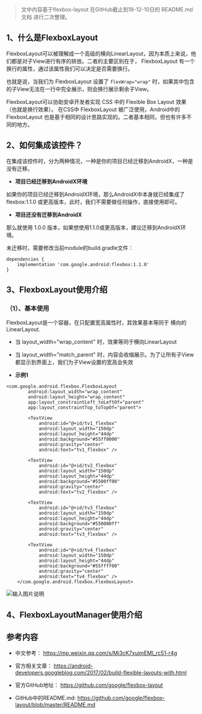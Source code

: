 
>文中内容基于flexbox-layout 在GitHub截止到18-12-10日的 README.md 文档 进行二次整理。

## 1、什么是FlexboxLayout

FlexboxLayout可以被理解成一个高级的横向LinearLayout，因为本质上来说，他们都是对子View进行有序的排放。二者的主要区别在于， FlexboxLayout 有一个换行的属性，通过该属性我们可以决定是否需要换行。

也就是说，当我们为 FlexboxLayout 设置了 `flexWrap="wrap"` 时，如果其中包含的子View无法在一行中完全展示，则会换行展示剩余子View。

FlexboxLayout可以协助安卓开发者实现 CSS 中的 Flexible Box Layout 效果（也就是换行效果）。 在CSS中 FlexboxLayout 被广泛使用，Android中的 FlexboxLayout 也是基于相同的设计思路实现的。二者基本相同，但也有许多不同的地方。


## 2、如何集成该控件？
在集成该控件时，分为两种情况，一种是你的项目已经迁移到AndroidX，一种是没有迁移。

*  **项目已经迁移到AndroidX环境**
 
如果你的项目已经迁移到AndroidX环境，那么AndroidX中本身就已经集成了 flexbox:1.1.0 或更高版本，此时，我们不需要做任何操作，直接使用即可。

*  **项目还没有迁移到AndroidX**

那么就使用 1.0.0 版本，如果想使用1.1.0或更高版本，建议迁移到AndroidX环境。

未迁移时，需要修改当前module的build.gradle文件：
```
dependencies {
    implementation 'com.google.android:flexbox:1.1.0'
}
```

## 3、FlexboxLayout使用介绍

### （1）、基本使用
FlexboxLayout是一个容器，在只配置宽高属性时，其效果基本等同于 横向的LinearLayout.
* 当 layout_width="wrap_content" 时，效果等同于横向LinearLayout
* 当 layout_width="match_parent" 时，内容会收缩展示。为了让所有子View都显示到界面上，我们为子View设置的宽高会失效

* **示例1** 
```
<com.google.android.flexbox.FlexboxLayout
        android:layout_width="wrap_content"
        android:layout_height="wrap_content"
        app:layout_constraintLeft_toLeftOf="parent"
        app:layout_constraintTop_toTopOf="parent">

        <TextView
            android:id="@+id/tv1_flexbox"
            android:layout_width="150dp"
            android:layout_height="44dp"
            android:background="#55ff0000"
            android:gravity="center"
            android:text="tv1_flexbox" />

        <TextView
            android:id="@+id/tv2_flexbox"
            android:layout_width="150dp"
            android:layout_height="44dp"
            android:background="#5500ff00"
            android:gravity="center"
            android:text="tv2_flexbox" />

        <TextView
            android:id="@+id/tv3_flexbox"
            android:layout_width="150dp"
            android:layout_height="44dp"
            android:background="#550000ff"
            android:gravity="center"
            android:text="tv3_flexbox" />

        <TextView
            android:id="@+id/tv4_flexbox"
            android:layout_width="150dp"
            android:layout_height="44dp"
            android:background="#55ffff00"
            android:gravity="center"
            android:text="tv4_flexbox" />
    </com.google.android.flexbox.FlexboxLayout>
```
![输入图片说明](https://images.gitee.com/uploads/images/2018/1211/141555_a63d0c3d_930142.png "屏幕截图.png")



## 4、FlexboxLayoutManager使用介绍
































## 参考内容
* 中文参考：
https://mp.weixin.qq.com/s/Mi3cK7xujmEMI_rc51-r4g

* 官方相关文章：
https://android-developers.googleblog.com/2017/02/build-flexible-layouts-with.html

* 官方GitHub地址：
https://github.com/google/flexbox-layout

* GitHub中的README.md:
https://github.com/google/flexbox-layout/blob/master/README.md



